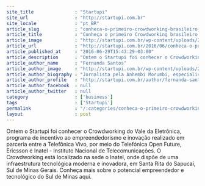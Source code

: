 ```yaml
---
site_title               : "Startupi"
site_url                 : "http://startupi.com.br"
site_locale              : "pt_BR"
article_slug             : "conheca-o-primeiro-crowdworking-brasileiro-criado-pela-telefonica-inatel-e-ericsson"
article_title            : "Conheça o primeiro Crowdworking brasileiro criado pela Telefónica, Inatel e Ericsson"
article_image            : "http://startupi.com.br/wp-content/uploads/2016/06/Inatel-VisitaJornalistas-junho2016-4-870x250.jpg"
article_url              : "http://startupi.com.br/2016/06/conheca-o-primeiro-crowdworking-brasileiro-criado-pela-telefonica-inatel-e-ericsson/"
article_published_at     : "2016-06-29T15:43:29-03:00"
article_description      : "Ontem o Startupi foi conhecer o Crowdworking do Vale da Eletrônica, programa de incentivo ao empreendedorismo e inovação realizado em parceria entre a Telefônica Vivo, por meio do Telefónica Open Future, Ericsson e Inatel - Instituto Nacional de Telecomunicações. O Crowdworking está localizado na sede o Inatel, onde dispõe de uma infraestrutura tecnológica moderna e inovadora, em Santa Rita do Sapucaí, Sul de Minas Gerais. Conheça mais sobre o potencial empreendedor e tecnológico do Sul de Minas aqui."
article_author_name      : "Fernanda Santos"
article_author_image     : "http://startupi.com.br/wp-content/uploads/2015/03/Fernanda-Santos_avatar_1426478399-170x170.jpg"
article_author_biography : "Jornalista pela Anhembi Morumbi, especialista em mídias digitais, com atuação na Rádio Metropolitana e Portal R7. Quer ter seu texto publicado no STARTUPI? Envie um e-mail para contato@startupi.com.br."
article_author_profile   : "http://startupi.com.br/author/fernanda-santos/"
article_author_facebook  : null
article_author_twitter   : null
category                 : ['business']
tags                     : ['Startupi']
permalink                : "/:categories/conheca-o-primeiro-crowdworking-brasileiro-criado-pela-telefonica-inatel-e-ericsson/"
layout                   : post
---
```


Ontem o Startupi foi conhecer o Crowdworking do Vale da Eletrônica, programa de incentivo ao empreendedorismo e inovação realizado em parceria entre a Telefônica Vivo, por meio do Telefónica Open Future, Ericsson e Inatel - Instituto Nacional de Telecomunicações. O Crowdworking está localizado na sede o Inatel, onde dispõe de uma infraestrutura tecnológica moderna e inovadora, em Santa Rita do Sapucaí, Sul de Minas Gerais. Conheça mais sobre o potencial empreendedor e tecnológico do Sul de Minas aqui.
